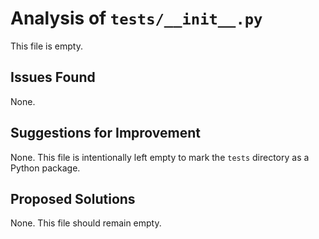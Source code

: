 # Analysis of `tests/__init__.py`

This file is empty.

## Issues Found

None.

## Suggestions for Improvement

None. This file is intentionally left empty to mark the `tests` directory as a Python package.

## Proposed Solutions

None. This file should remain empty.
